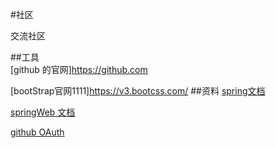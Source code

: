 #社区

交流社区

##工具  
[github 的官网]https://github.com

[bootStrap官网1111]https://v3.bootcss.com/
##资料
[spring文档](https://spring.io/guides)

[springWeb 文档](https://spring.io/guides/gs/serving-web-content/)

[github OAuth](https://developer.github.com/apps/building-github-apps/creating-a-github-app/)